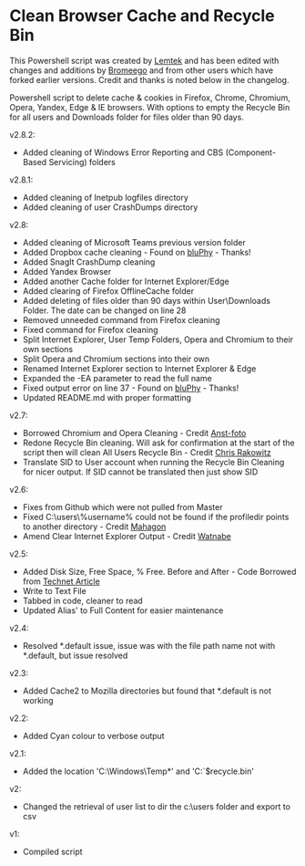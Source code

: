 # Clean Browser Cache and Recycle Bin

This Powershell script was created by [Lemtek](https://github.com/lemtek/Powershell/blob/master/Clear_Browser_Caches) and has been edited with changes and additions by [Bromeego](https://github.com/Bromeego/Clean-Temp-Files) and from other users which have forked earlier versions. Credit and thanks is noted below in the changelog.

Powershell script to delete cache & cookies in Firefox, Chrome, Chromium, Opera, Yandex, Edge & IE browsers. With options to empty the Recycle Bin for all users and Downloads folder for files older than 90 days.

v2.8.2:

* Added cleaning of Windows Error Reporting and CBS (Component-Based Servicing) folders

v2.8.1:

* Added cleaning of Inetpub logfiles directory
* Added cleaning of user CrashDumps directory

v2.8:

* Added cleaning of Microsoft Teams previous version folder
* Added Dropbox cache cleaning - Found on [bluPhy](https://github.com/bluPhy/Clean-Temp-Files) - Thanks!
* Added SnagIt CrashDump cleaning
* Added Yandex Browser
* Added another Cache folder for Internet Explorer/Edge
* Added clearing of Firefox OfflineCache folder
* Added deleting of files older than 90 days within User\Downloads Folder. The date can be changed on line 28
* Removed unneeded command from Firefox cleaning
* Fixed command for Firefox cleaning
* Split Internet Explorer, User Temp Folders, Opera and Chromium to their own sections
* Split Opera and Chromium sections into their own
* Renamed Internet Explorer section to Internet Explorer & Edge
* Expanded the -EA parameter to read the full name
* Fixed output error on line 37 - Found on [bluPhy](https://github.com/bluPhy/Clean-Temp-Files) - Thanks!
* Updated README.md with proper formatting

v2.7:

* Borrowed Chromium and Opera Cleaning - Credit [Anst-foto](https://github.com/anst-foto/Powershell)
* Redone Recycle Bin cleaning. Will ask for confirmation at the start of the script then will clean All Users Recycle Bin - Credit [Chris Rakowitz](https://community.spiceworks.com/scripts/show_download/3677-empty-recycle-bins)
* Translate SID to User account when running the Recycle Bin Cleaning for nicer output. If SID cannot be translated then just show SID

v2.6:

* Fixes from Github which were not pulled from Master
* Fixed C:\users\\%username% could not be found if the profiledir points to another directory - Credit [Mahagon](https://github.com/Mahagon/Powershell)
* Amend Clear Internet Explorer Output - Credit [Watnabe](https://github.com/Watnabe/Powershell)

v2.5:

* Added Disk Size, Free Space, % Free. Before and After - Code Borrowed from [Technet Article](https://gallery.technet.microsoft.com/scriptcenter/Clean-up-your-C-Drive-bc7bb3ed)
* Write to Text File
* Tabbed in code, cleaner to read
* Updated Alias' to Full Content for easier maintenance

v2.4:

* Resolved *.default issue, issue was with the file path name not with *.default, but issue resolved

v2.3:

* Added Cache2 to Mozilla directories but found that *.default is not working

v2.2:

* Added Cyan colour to verbose output

v2.1:

* Added the location 'C:\Windows\Temp\*' and 'C:\`$recycle.bin\'

v2:

* Changed the retrieval of user list to dir the c:\users folder and export to csv

v1:

* Compiled script
